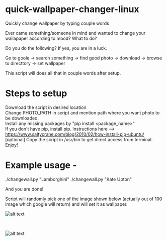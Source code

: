 # quick-wallpaper-changer-linux
Quickly change wallpaper by typing couple words

Ever came something/someone in mind and wanted to change your wallapaper according to mood?  What to do? 

Do you do the following? If yes, you are in a luck.<br />

Go to goole -> search something -> find good photo -> download -> browse to directtory -> set wallpaper

This script will does all that in couple words after setup.

# Steps to setup
Download the script in desired location <br /> 
Change PHOTO_PATH in script and mention path where you want photo to be downloaded. <br />
Install any missing packages by "pip install <package_name>" <br /> 
If you don't have pip, install pip. Instructions here --> https://www.saltycrane.com/blog/2010/02/how-install-pip-ubuntu/  <br />
[optional] Copy the script in /usr/bin to get direct access from terminal. <br />
Enjoy! <br />

# Example usage - 

./changewall.py "Lamborghini" 
./changewall.py "Kate Upton"

And you are done!

Script will randomly pick one of the image shown below (actually out of 100 image which google will return) and will set it as wallpaper.


![alt text](https://user-images.githubusercontent.com/16557921/36028887-d476c5c2-0dc6-11e8-874a-d457c75e9872.png)

<br />

![alt text](https://user-images.githubusercontent.com/16557921/36025163-133b106a-0db8-11e8-8590-f6f28c165308.png)

